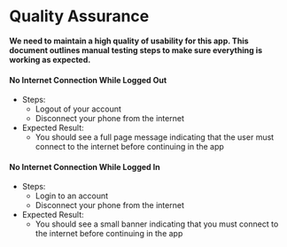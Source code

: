 # Quality Assurance

**We need to maintain a high quality of usability for this app. This document outlines
manual testing steps to make sure everything is working as expected.**

#### No Internet Connection While Logged Out

- Steps:
  - Logout of your account
  - Disconnect your phone from the internet
- Expected Result:
  - You should see a full page message indicating that the user must connect to the
    internet before continuing in the app

#### No Internet Connection While Logged In

- Steps:
  - Login to an account
  - Disconnect your phone from the internet
- Expected Result:
  - You should see a small banner indicating that you must connect to the internet
    before continuing in the app

  
